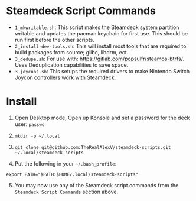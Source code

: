 # Steamdeck Script Commands

- `1_mkwritable.sh`: This script makes the Steamdeck system partition writable and updates the pacman keychain for first use. This should be run first before the other scripts.
- `2_install-dev-tools.sh`: This will install most tools that are required to build packages from source; glibc, libdrm, ect.
- `3_dedupe.sh`: For use with: https://gitlab.com/popsulfr/steamos-btrfs/. Uses Deduplication capabilities to save space.
- `3_joycons.sh`: This setups the required drivers to make Nintendo Switch Joycon controllers work with Steamdeck.

# Install

1. Open Desktop mode, Open up Konsole and set a password for the deck user: `passwd`

2. `mkdir -p ~/.local`

3. `git clone git@github.com:TheRealAlexV/steamdeck-scripts.git ~/.local/steamdeck-scripts`

4. Put the following in your `~/.bash_profile`:
```
export PATH="$PATH:$HOME/.local/steamdeck-scripts"
```

5. You may now use any of the Steamdeck script commands from the `Steamdeck Script Commands` section above.
